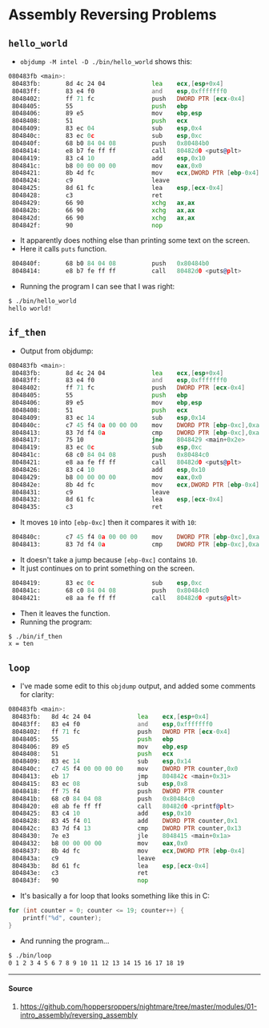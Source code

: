 # Assembly Reversing Problems

## `hello_world`

- `objdump -M intel -D ./bin/hello_world` shows this:

```asm
080483fb <main>:
 80483fb:       8d 4c 24 04             lea    ecx,[esp+0x4]
 80483ff:       83 e4 f0                and    esp,0xfffffff0
 8048402:       ff 71 fc                push   DWORD PTR [ecx-0x4]
 8048405:       55                      push   ebp
 8048406:       89 e5                   mov    ebp,esp
 8048408:       51                      push   ecx
 8048409:       83 ec 04                sub    esp,0x4
 804840c:       83 ec 0c                sub    esp,0xc
 804840f:       68 b0 84 04 08          push   0x80484b0
 8048414:       e8 b7 fe ff ff          call   80482d0 <puts@plt>
 8048419:       83 c4 10                add    esp,0x10
 804841c:       b8 00 00 00 00          mov    eax,0x0
 8048421:       8b 4d fc                mov    ecx,DWORD PTR [ebp-0x4]
 8048424:       c9                      leave
 8048425:       8d 61 fc                lea    esp,[ecx-0x4]
 8048428:       c3                      ret
 8048429:       66 90                   xchg   ax,ax
 804842b:       66 90                   xchg   ax,ax
 804842d:       66 90                   xchg   ax,ax
 804842f:       90                      nop
```

- It apparently does nothing else than printing some text on the screen.
- Here it calls `puts` function.

```asm
 804840f:       68 b0 84 04 08          push   0x80484b0
 8048414:       e8 b7 fe ff ff          call   80482d0 <puts@plt>
```

- Running the program I can see that I was right:

```sh
$ ./bin/hello_world
hello world!
```

## `if_then`

- Output from objdump:

```asm
080483fb <main>:
 80483fb:       8d 4c 24 04             lea    ecx,[esp+0x4]
 80483ff:       83 e4 f0                and    esp,0xfffffff0
 8048402:       ff 71 fc                push   DWORD PTR [ecx-0x4]
 8048405:       55                      push   ebp
 8048406:       89 e5                   mov    ebp,esp
 8048408:       51                      push   ecx
 8048409:       83 ec 14                sub    esp,0x14
 804840c:       c7 45 f4 0a 00 00 00    mov    DWORD PTR [ebp-0xc],0xa
 8048413:       83 7d f4 0a             cmp    DWORD PTR [ebp-0xc],0xa
 8048417:       75 10                   jne    8048429 <main+0x2e>
 8048419:       83 ec 0c                sub    esp,0xc
 804841c:       68 c0 84 04 08          push   0x80484c0
 8048421:       e8 aa fe ff ff          call   80482d0 <puts@plt>
 8048426:       83 c4 10                add    esp,0x10
 8048429:       b8 00 00 00 00          mov    eax,0x0
 804842e:       8b 4d fc                mov    ecx,DWORD PTR [ebp-0x4]
 8048431:       c9                      leave
 8048432:       8d 61 fc                lea    esp,[ecx-0x4]
 8048435:       c3                      ret
```

- It moves `10` into `[ebp-0xc]` then it compares it with `10`:

```asm
 804840c:       c7 45 f4 0a 00 00 00    mov    DWORD PTR [ebp-0xc],0xa
 8048413:       83 7d f4 0a             cmp    DWORD PTR [ebp-0xc],0xa
```

- It doesn't take a jump because `[ebp-0xc]` contains `10`.
- It just continues on to print something on the screen.

```asm
 8048419:       83 ec 0c                sub    esp,0xc
 804841c:       68 c0 84 04 08          push   0x80484c0
 8048421:       e8 aa fe ff ff          call   80482d0 <puts@plt>
 ```
- Then it leaves the function.
- Running the program:

```sh
$ ./bin/if_then
x = ten
```

## `loop`

- I've made some edit to this `objdump` output, and added some comments for clarity:

```asm
080483fb <main>:
 80483fb:	8d 4c 24 04          	lea    ecx,[esp+0x4]
 80483ff:	83 e4 f0             	and    esp,0xfffffff0
 8048402:	ff 71 fc             	push   DWORD PTR [ecx-0x4]
 8048405:	55                   	push   ebp
 8048406:	89 e5                	mov    ebp,esp
 8048408:	51                   	push   ecx
 8048409:	83 ec 14             	sub    esp,0x14
 804840c:	c7 45 f4 00 00 00 00 	mov    DWORD PTR counter,0x0        ; counter = 0
 8048413:	eb 17                	jmp    804842c <main+0x31>
 8048415:	83 ec 08             	sub    esp,0x8                      ; prepare printf call
 8048418:	ff 75 f4             	push   DWORD PTR counter
 804841b:	68 c0 84 04 08       	push   0x80484c0
 8048420:	e8 ab fe ff ff       	call   80482d0 <printf@plt>         ; printf("%d", counter);
 8048425:	83 c4 10             	add    esp,0x10
 8048428:	83 45 f4 01          	add    DWORD PTR counter,0x1        ; counter++;
 804842c:	83 7d f4 13          	cmp    DWORD PTR counter,0x13       ; counter == 19
 8048430:	7e e3                	jle    8048415 <main+0x1a>
 8048432:	b8 00 00 00 00       	mov    eax,0x0
 8048437:	8b 4d fc             	mov    ecx,DWORD PTR [ebp-0x4]
 804843a:	c9                   	leave
 804843b:	8d 61 fc             	lea    esp,[ecx-0x4]
 804843e:	c3                   	ret
 804843f:	90                   	nop
```

- It's basically a for loop that looks something like this in C:

```c
for (int counter = 0; counter <= 19; counter++) {
    printf("%d", counter);
}
```

- And running the program...

```sh
$ ./bin/loop
0 1 2 3 4 5 6 7 8 9 10 11 12 13 14 15 16 17 18 19
```

---

#### Source

1. https://github.com/hoppersroppers/nightmare/tree/master/modules/01-intro_assembly/reversing_assembly
